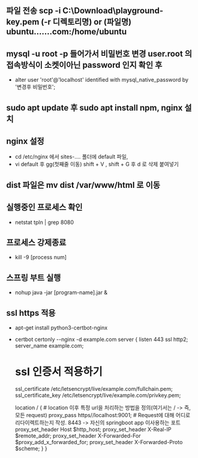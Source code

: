 ## 파일 전송 scp -i C:\Download\playground-key.pem (-r 디렉토리명) or (파일명) ubuntu.......com:/home/ubuntu


## mysql -u root -p 들어가서 비밀번호 변경 user.root 의 접속방식이 소켓이아닌 password 인지 확인 후 
* alter user 'root'@'localhost' identified with mysql_native_password by '변경후 비밀번호';

## sudo apt update 후 sudo apt install npm, nginx 설치

## nginx 설정
* cd /etc/nginx 에서 sites-.... 폴더에 default 파일, 
* vi default 후 gg(첫째줄 이동) shift + V , shift + G 후 d 로 삭제 붙여넣기

## dist 파일은 mv dist /var/www/html 로 이동

## 실행중인 프로세스 확인
* netstat tpln | grep 8080

## 프로세스 강제종료
* kill -9 [process num]

## 스프링 부트 실행
* nohup java -jar [program-name].jar &

## ssl https 적용
*  apt-get install python3-certbot-nginx
* certbot certonly --nginx -d example.com
  server {
  listen 443 ssl http2;
  server_name example.com;

  # ssl 인증서 적용하기
  ssl_certificate /etc/letsencrypt/live/example.com/fullchain.pem;
  ssl_certificate_key /etc/letsencrypt/live/example.com/privkey.pem;

  location / { # location 이후 특정 url을 처리하는 방법을 정의(여기서는 / -> 즉, 모든 request)
  proxy_pass https//localhost:9001; # Request에 대해 어디로 리다이렉트하는지 작성. 8443 -> 자신의 springboot app 이사용하는 포트
  proxy_set_header Host $http_host;
  proxy_set_header X-Real-IP $remote_addr;
  proxy_set_header X-Forwarded-For $proxy_add_x_forwarded_for;
  proxy_set_header X-Forwarded-Proto $scheme;
  }
  }





